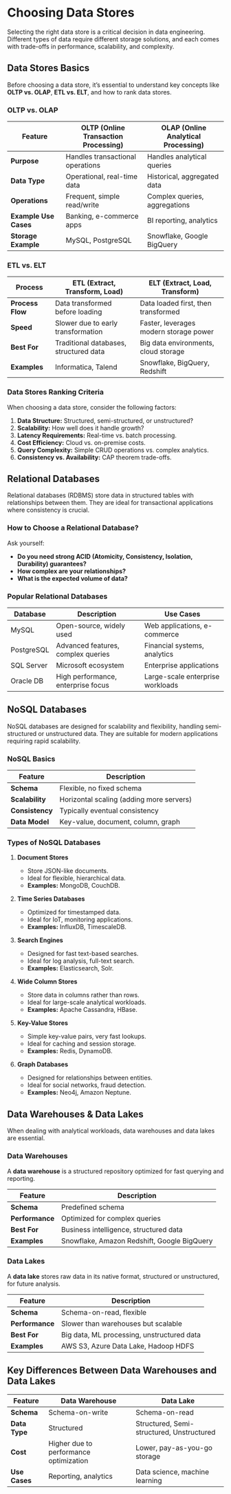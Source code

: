 # Choosing Data Stores

Selecting the right data store is a critical decision in data engineering. Different types of data require different storage solutions, and each comes with trade-offs in performance, scalability, and complexity.

## Data Stores Basics

Before choosing a data store, it’s essential to understand key concepts like **OLTP vs. OLAP**, **ETL vs. ELT**, and how to rank data stores.

### OLTP vs. OLAP

| Feature           | OLTP (Online Transaction Processing) | OLAP (Online Analytical Processing) |
|------------------|-------------------------------------|--------------------------------------|
| **Purpose**       | Handles transactional operations   | Handles analytical queries          |
| **Data Type**     | Operational, real-time data        | Historical, aggregated data         |
| **Operations**    | Frequent, simple read/write        | Complex queries, aggregations       |
| **Example Use Cases** | Banking, e-commerce apps         | BI reporting, analytics             |
| **Storage Example**   | MySQL, PostgreSQL                 | Snowflake, Google BigQuery           |


### ETL vs. ELT

| Process    | ETL (Extract, Transform, Load)           | ELT (Extract, Load, Transform)        |
|------------|-----------------------------------------|---------------------------------------|
| **Process Flow** | Data transformed before loading      | Data loaded first, then transformed   |
| **Speed**   | Slower due to early transformation      | Faster, leverages modern storage power |
| **Best For**| Traditional databases, structured data | Big data environments, cloud storage  |
| **Examples**| Informatica, Talend                     | Snowflake, BigQuery, Redshift         |


### Data Stores Ranking Criteria

When choosing a data store, consider the following factors:

1. **Data Structure:** Structured, semi-structured, or unstructured?
2. **Scalability:** How well does it handle growth?
3. **Latency Requirements:** Real-time vs. batch processing.
4. **Cost Efficiency:** Cloud vs. on-premise costs.
5. **Query Complexity:** Simple CRUD operations vs. complex analytics.
6. **Consistency vs. Availability:** CAP theorem trade-offs.


## Relational Databases

Relational databases (RDBMS) store data in structured tables with relationships between them. They are ideal for transactional applications where consistency is crucial.

### How to Choose a Relational Database?

Ask yourself:

- **Do you need strong ACID (Atomicity, Consistency, Isolation, Durability) guarantees?**
- **How complex are your relationships?**
- **What is the expected volume of data?**

### Popular Relational Databases

| Database      | Description                         | Use Cases                |
|--------------|-------------------------------------|--------------------------|
| MySQL         | Open-source, widely used           | Web applications, e-commerce |
| PostgreSQL    | Advanced features, complex queries | Financial systems, analytics |
| SQL Server    | Microsoft ecosystem                | Enterprise applications   |
| Oracle DB     | High performance, enterprise focus | Large-scale enterprise workloads |



## NoSQL Databases

NoSQL databases are designed for scalability and flexibility, handling semi-structured or unstructured data. They are suitable for modern applications requiring rapid scalability.

### NoSQL Basics

| Feature         | Description                                       |
|-----------------|---------------------------------------------------|
| **Schema**       | Flexible, no fixed schema                         |
| **Scalability**  | Horizontal scaling (adding more servers)           |
| **Consistency**  | Typically eventual consistency                     |
| **Data Model**   | Key-value, document, column, graph                  |


### Types of NoSQL Databases

1. **Document Stores**
   - Store JSON-like documents.
   - Ideal for flexible, hierarchical data.
   - **Examples:** MongoDB, CouchDB.

2. **Time Series Databases**
   - Optimized for timestamped data.
   - Ideal for IoT, monitoring applications.
   - **Examples:** InfluxDB, TimescaleDB.

3. **Search Engines**
   - Designed for fast text-based searches.
   - Ideal for log analysis, full-text search.
   - **Examples:** Elasticsearch, Solr.

4. **Wide Column Stores**
   - Store data in columns rather than rows.
   - Ideal for large-scale analytical workloads.
   - **Examples:** Apache Cassandra, HBase.

5. **Key-Value Stores**
   - Simple key-value pairs, very fast lookups.
   - Ideal for caching and session storage.
   - **Examples:** Redis, DynamoDB.

6. **Graph Databases**
   - Designed for relationships between entities.
   - Ideal for social networks, fraud detection.
   - **Examples:** Neo4j, Amazon Neptune.

## Data Warehouses & Data Lakes

When dealing with analytical workloads, data warehouses and data lakes are essential.

### Data Warehouses

A **data warehouse** is a structured repository optimized for fast querying and reporting.

| Feature         | Description                                     |
|-----------------|-------------------------------------------------|
| **Schema**       | Predefined schema                               |
| **Performance**  | Optimized for complex queries                   |
| **Best For**     | Business intelligence, structured data          |
| **Examples**     | Snowflake, Amazon Redshift, Google BigQuery      |


### Data Lakes

A **data lake** stores raw data in its native format, structured or unstructured, for future analysis.

| Feature         | Description                                      |
|-----------------|--------------------------------------------------|
| **Schema**       | Schema-on-read, flexible                         |
| **Performance**  | Slower than warehouses but scalable              |
| **Best For**     | Big data, ML processing, unstructured data        |
| **Examples**     | AWS S3, Azure Data Lake, Hadoop HDFS              |



## Key Differences Between Data Warehouses and Data Lakes

| Feature           | Data Warehouse                          | Data Lake                              |
|------------------|-----------------------------------------|-----------------------------------------|
| **Schema**        | Schema-on-write                         | Schema-on-read                          |
| **Data Type**     | Structured                              | Structured, Semi-structured, Unstructured |
| **Cost**          | Higher due to performance optimization  | Lower, pay-as-you-go storage             |
| **Use Cases**     | Reporting, analytics                    | Data science, machine learning          |
